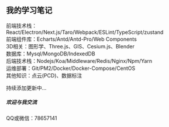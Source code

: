 ## 我的学习笔记
前端技术栈：React/Electron/Next.js/Taro/Webpack/ESLint/TypeScript/zustand  
前端组件库：Echarts/Antd/Antd-Pro/Web Components  
3D相关：图形学、Three.js、GIS、Cesium.js、Blender  
数据库：Mysql/MongoDB/IndexedDB  
后端技术栈：Nodejs/Koa/Middleware/Redis/Nginx/Npm/Yarn  
运维部署：Git/PM2/Docker/Docker-Compose/CentOS  
其他知识：点云(PCD)、数据标注


持续添加更新中...

##### 欢迎与我交流
QQ或微信：78657141
